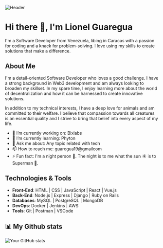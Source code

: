 ![Header](https://raw.githubusercontent.com/guaregua19/guaregua19/main/guaregua19.png, "Thanks for visiting")

# Hi there 👋, I'm Lionel Guaregua

I'm a Software Developer from Venezuela, libing in Caracas with a passion for coding and a knack for problem-solving. I love using my skills to create solutions that make a difference.

## About Me

I'm a detail-oriented Software Developer who loves a good challenge. I have a strong background in Web3 development and am always looking to broaden my skillset. In my spare time, I enjoy learning more about the world of decentralization and how it can be harnessed to create innovative solutions.

In addition to my technical interests, I have a deep love for animals and am committed to their welfare. I believe that compassion towards all creatures is an essential quality and I strive to bring that belief into every aspect of my life.

- 🔭 I’m currently working on: Bixlabs 
- 🌱 I’m currently learning: Phyton
- 💬 Ask me about: Any topic related with tech
- 📫 How to reach me: guaregua19@gmailcom
- ⚡ Fun fact: I'm a night person 🌙. The night is to me what the sun ☀️ is to Superman 💪.


## Technologies & Tools

- **Front-End**: HTML | CSS | JavaScript | React | Vue.js
- **Back-End**: Node.js | Express | Django | Ruby on Rails
- **Databases**: MySQL | PostgreSQL | MongoDB
- **DevOps**: Docker | Jenkins | AWS
- **Tools**: Git | Postman | VSCode 

## 📊 My Github stats

![Your GitHub stats](https://github-readme-stats.vercel.app/api?username=guaregua19&show_icons=true&theme=radical)
